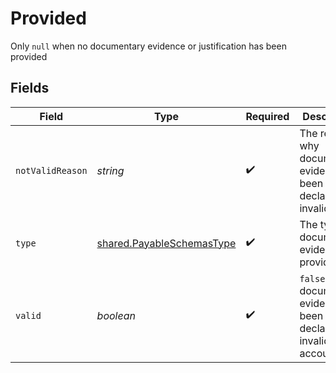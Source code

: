 # Provided

Only `null` when no documentary evidence or justification has been provided


## Fields

| Field                                                                      | Type                                                                       | Required                                                                   | Description                                                                |
| -------------------------------------------------------------------------- | -------------------------------------------------------------------------- | -------------------------------------------------------------------------- | -------------------------------------------------------------------------- |
| `notValidReason`                                                           | *string*                                                                   | :heavy_check_mark:                                                         | The reason why documentary evidence has been declared invalid              |
| `type`                                                                     | [shared.PayableSchemasType](../../models/shared/payableschemastype.md)     | :heavy_check_mark:                                                         | The type of documentary evidence provided                                  |
| `valid`                                                                    | *boolean*                                                                  | :heavy_check_mark:                                                         | `false` if documentary evidence has been declared invalid by the accoutant |